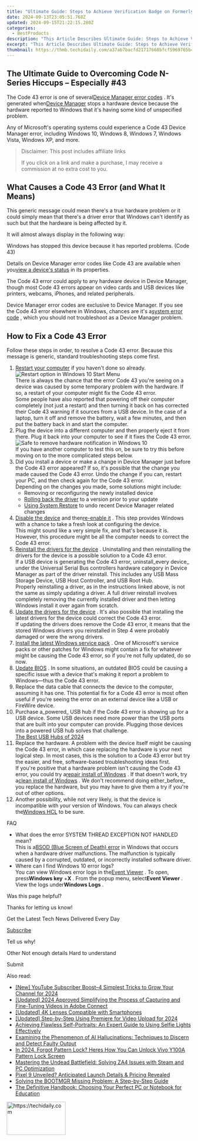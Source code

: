 ```yaml
---
title: "Ultimate Guide: Steps to Achieve Verification Badge on Formerly Known as Twitter"
date: 2024-09-13T23:05:51.768Z
updated: 2024-09-15T21:22:15.280Z
categories:
  - BestProducts
description: "This Article Describes Ultimate Guide: Steps to Achieve Verification Badge on Formerly Known as Twitter"
excerpt: "This Article Describes Ultimate Guide: Steps to Achieve Verification Badge on Formerly Known as Twitter"
thumbnail: https://thmb.techidaily.com/a37ab7bacfd21717668bfcf5969765b4a3a3d0a9b78c5dad2639277dfb76f19b.jpg
---
```


## The Ultimate Guide to Overcoming Code N-Series Hiccups – Especially #43
 The Code 43 error is one of several[Device Manager error codes](https://www.lifewire.com/device-manager-error-codes-4159098) . It's generated when[Device Manager](https://www.lifewire.com/device-manager-2625860) stops a hardware device because the hardware reported to Windows that it's having some kind of unspecified problem.

 Any of Microsoft's operating systems could experience a Code 43 Device Manager error, including Windows 10, Windows 8, Windows 7, Windows Vista, Windows XP, and more.

>  Disclaimer: This post includes affiliate links
>
>  If you click on a link and make a purchase, I may receive a commission at no extra cost to you.
>

## What Causes a Code 43 Error (and What It Means)

 This generic message could mean there's a true hardware problem or it could simply mean that there's a driver error that Windows can't identify as such but that the hardware is being affected by it.

 It will almost always display in the following way:

 Windows has stopped this device because it has reported problems. (Code 43)  

 Details on Device Manager error codes like Code 43 are available when you[view a device's status](https://www.lifewire.com/how-do-i-view-a-devices-status-in-device-manager-in-windows-2619211) in its properties.

 The Code 43 error could apply to any hardware device in Device Manager, though most Code 43 errors appear on video cards and USB devices like printers, webcams, iPhones, and related peripherals.

 Device Manager error codes are exclusive to Device Manager. If you see the Code 43 error elsewhere in Windows, chances are it's a[system error code](https://www.lifewire.com/system-error-code-2625996) , which you should not troubleshoot as a Device Manager problem.

## How to Fix a Code 43 Error

 Follow these steps in order, to resolve a Code 43 error. Because this message is generic, standard troubleshooting steps come first.

1. [Restart your computer](https://www.lifewire.com/how-to-reboot-a-computer-2624568) if you haven't done so already.  
![Restart option in Windows 10 Start Menu](https://www.lifewire.com/thmb/Cmw3C3c6Sl1OCykb7eHN6EpF8aI=/1500x0/filters:no_upscale():max_bytes(150000):strip_icc():format(webp)/restartWindows10-5c64952c46e0fb0001f256a9.jpg)  
 There is always the chance that the error Code 43 you're seeing on a device was caused by some temporary problem with the hardware. If so, a restart of your computer might fix the Code 43 error.  
 Some people have also reported that powering off their computer completely (not just a restart) and then turning it back on has corrected their Code 43 warning if it sources from a USB device. In the case of a laptop, turn it off and remove the battery, wait a few minutes, and then put the battery back in and start the computer.
2. Plug the device into a different computer and then properly eject it from there. Plug it back into your computer to see if it fixes the Code 43 error.  
![Safe to remove hardware notification in Windows 10](https://www.lifewire.com/thmb/d4PE46YO5am98siorGqDdnKsEA4=/1500x0/filters:no_upscale():max_bytes(150000):strip_icc():format(webp)/safe-to-remove-hardware-windows-10-9f4cf57623f042bbb5afffa425036a58.png)  
 If you have another computer to test this on, be sure to try this before moving on to the more complicated steps below.
3. Did you install a device or make a change in Device Manager just before the Code 43 error appeared? If so, it's possible that the change you made caused the Code 43 error. Undo the change if you can, restart your PC, and then check again for the Code 43 error.  
 Depending on the changes you made, some solutions might include:  
   * Removing or reconfiguring the newly installed device  
   * [Rolling back the driver](https://www.lifewire.com/how-to-roll-back-a-driver-in-windows-2619217) to a version prior to your update  
   * [Using System Restore](https://www.lifewire.com/how-to-use-system-restore-in-windows-2626131) to undo recent Device Manager related changes
4. [Disable the device](https://www.lifewire.com/how-do-i-disable-a-device-in-device-manager-in-windows-2619212) and then[re-enable it](https://www.lifewire.com/how-do-i-enable-a-device-in-device-manager-in-windows-2619215) . This step provides Windows with a chance to take a fresh look at configuring the device.  
 This might sound like a very simple fix, and that's because it is. However, this procedure might be all the computer needs to correct the Code 43 error.
5. [Reinstall the drivers for the device](https://www.nodevice.com/articles/windows/uninstall-windows-drivers) . Uninstalling and then reinstalling the drivers for the device is a possible solution to a Code 43 error.  
 If a USB device is generating the Code 43 error, uninstall_every device_ under the Universal Serial Bus controllers hardware category in Device Manager as part of the driver reinstall. This includes any USB Mass Storage Device, USB Host Controller, and USB Root Hub.  
 Properly reinstalling a driver, as in the instructions linked above, is not the same as simply updating a driver. A full driver reinstall involves completely removing the currently installed driver and then letting Windows install it over again from scratch.
6. [Update the drivers for the device](https://www.lifewire.com/how-to-update-drivers-in-windows-2619214) . It's also possible that installing the latest drivers for the device could correct the Code 43 error.  
 If updating the drivers does remove the Code 43 error, it means that the stored Windows drivers you reinstalled in Step 4 were probably damaged or were the wrong drivers.
7. [Install the latest Windows service pack](https://www.lifewire.com/how-to-check-for-install-windows-updates-2624596) . One of Microsoft's service packs or other patches for Windows might contain a fix for whatever might be causing the Code 43 error, so if you're not fully updated, do so now.
8. [Update BIOS](https://www.lifewire.com/how-to-update-bios-4783238) . In some situations, an outdated BIOS could be causing a specific issue with a device that's making it report a problem to Windows—thus the Code 43 error.
9. Replace the data cable that connects the device to the computer, assuming it has one. This potential fix for a Code 43 error is most often useful if you're seeing the error on an external device like a USB or FireWire device.
10. Purchase a_powered_ USB hub if the Code 43 error is showing up for a USB device. Some USB devices need more power than the USB ports that are built into your computer can provide. Plugging those devices into a powered USB hub solves that challenge.  
[The Best USB Hubs of 2024](https://www.lifewire.com/best-usb-hubs-4142295)
11. Replace the hardware. A problem with the device itself might be causing the Code 43 error, in which case replacing the hardware is your next logical step. In most cases, this is the solution to a Code 43 error but try the easier, and free, software-based troubleshooting ideas first.  
 If you're positive that a hardware problem isn't causing the Code 43 error, you could try a[repair install of Windows](https://www.lifewire.com/how-do-i-automatically-repair-windows-problems-2624907) . If that doesn't work, try a[clean install of Windows](https://www.lifewire.com/how-to-clean-install-windows-2624904) . We don't recommend doing either_before_ you replace the hardware, but you may have to give them a try if you're out of other options.
12. Another possibility, while not very likely, is that the device is incompatible with your version of Windows. You can always check the[Windows HCL](https://www.lifewire.com/what-is-the-windows-hardware-compatibility-list-2625914) to be sure.

 FAQ

* What does the error SYSTEM THREAD EXCEPTION NOT HANDLED mean?  
 This is a[BSOD (Blue Screen of Death) error](https://www.lifewire.com/blue-screen-error-codes-4065576) in Windows that occurs when a hardware driver malfunctions. The malfunction is typically caused by a corrupted, outdated, or incorrectly installed software driver.
* Where can I find Windows 10 error logs?  
 You can view Windows error logs in the[Event Viewer](https://www.lifewire.com/event-viewer-in-windows-10-5114142) . To open, press**Windows key** +**X** . From the popup menu, select**Event Viewer** . View the logs under**Windows Logs** .

Was this page helpful?

Thanks for letting us know!

 Get the Latest Tech News Delivered Every Day

[Subscribe](https://www.lifewire.com/#)

Tell us why!

 Other  Not enough details  Hard to understand

 Submit

<ins class="adsbygoogle"
     style="display:block"
     data-ad-format="autorelaxed"
     data-ad-client="ca-pub-7571918770474297"
     data-ad-slot="1223367746"></ins>

<ins class="adsbygoogle"
     style="display:block"
     data-ad-client="ca-pub-7571918770474297"
     data-ad-slot="8358498916"
     data-ad-format="auto"
     data-full-width-responsive="true"></ins>

<span class="atpl-alsoreadstyle">Also read:</span>
<div><ul>
<li><a href="https://youtube-webster.techidaily.com/outube-subscriber-boost4-simplest-tricks-to-grow-your-channel-for-2024/"><u>[New] YouTube Subscriber Boost–4 Simplest Tricks to Grow Your Channel for 2024</u></a></li>
<li><a href="https://video-capture.techidaily.com/updated-2024-approved-simplifying-the-process-of-capturing-and-fine-tuning-videos-in-adobe-connect/"><u>[Updated] 2024 Approved Simplifying the Process of Capturing and Fine-Tuning Videos in Adobe Connect</u></a></li>
<li><a href="https://fox-friendly.techidaily.com/updated-4k-lenses-compatible-with-smartphones/"><u>[Updated] 4K Lenses Compatible with Smartphones</u></a></li>
<li><a href="https://youtube-tips.techidaily.com/ed-step-by-step-using-premiere-for-video-upload-for-2024/"><u>[Updated] Step-by-Step Using Premiere for Video Upload for 2024</u></a></li>
<li><a href="https://tech-recovery.techidaily.com/achieving-flawless-self-portraits-an-expert-guide-to-using-selfie-lights-effectively/"><u>Achieving Flawless Self-Portraits: An Expert Guide to Using Selfie Lights Effectively</u></a></li>
<li><a href="https://tech-hub.techidaily.com/examining-the-phenomenon-of-ai-hallucinations-techniques-to-discern-and-detect-faulty-output/"><u>Examining the Phenomenon of AI Hallucinations: Techniques to Discern and Detect Faulty Output</u></a></li>
<li><a href="https://android-unlock.techidaily.com/in-2024-forgot-pattern-lock-heres-how-you-can-unlock-vivo-y100a-pattern-lock-screen-by-drfone-android/"><u>In 2024, Forgot Pattern Lock? Heres How You Can Unlock Vivo Y100A Pattern Lock Screen</u></a></li>
<li><a href="https://win-solutions.techidaily.com/mastering-the-undead-battlefield-solving-za4-issues-with-steam-and-pc-optimization/"><u>Mastering the Undead Battlefield: Solving ZA4 Issues with Steam and PC Optimization</u></a></li>
<li><a href="https://tech-recovery.techidaily.com/1722899546821-pixel-9-unveiled-anticipated-launch-details-and-pricing-revealed/"><u>Pixel 9 Unveiled? Anticipated Launch Details & Pricing Revealed</u></a></li>
<li><a href="https://tech-recovery.techidaily.com/solving-the-bootmgr-missing-problem-a-step-by-step-guide/"><u>Solving the BOOTMGR Missing Problem: A Step-by-Step Guide</u></a></li>
<li><a href="https://tech-recovery.techidaily.com/the-definitive-handbook-choosing-your-perfect-pc-or-notebook-for-education/"><u>The Definitive Handbook: Choosing Your Perfect PC or Notebook for Education</u></a></li>
</ul></div>

<!-- affiliate ads begin -->
<a href="https://aligracehair.sjv.io/c/5597632/2135352/19272" target="_top" id="2135352">
  <img src="//a.impactradius-go.com/display-ad/19272-2135352" border="0" alt="https://techidaily.com" width="160" height="90"/>
</a>
<img height="0" width="0" src="https://aligracehair.sjv.io/i/5597632/2135352/19272" style="position:absolute;visibility:hidden;" border="0" />
<!-- affiliate ads end -->

